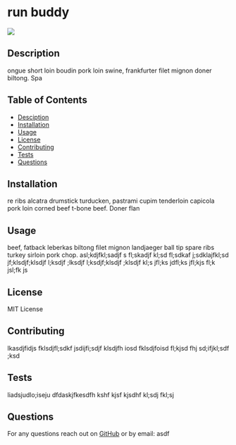 # run buddy
  <img src='https://img.shields.io/badge/LICENSE-MIT-blue'/> 

  ## Description
  ongue short loin boudin pork loin swine, frankfurter filet mignon doner biltong. Spa
  ## Table of Contents
  * [Desciption](#description)
  * [Installation](#installation)
  * [Usage](#usage)
  * [License](#license)
  * [Contributing](#contributing)
  * [Tests](#tests)
  * [Questions](#questions)
  ## Installation
  re ribs alcatra drumstick turducken, pastrami cupim tenderloin capicola pork loin corned beef t-bone beef. Doner flan
  ## Usage
  beef, fatback leberkas biltong filet mignon landjaeger ball tip spare ribs turkey sirloin pork chop. asl;kdjfkl;sadjf s fl;skadjf kl;sd fl;sdkaf j;sdklajfkl;sd jf;klsdjf;klsdjf l;ksdjf ;lksdjf l;ksdjf;klsdjf ;klsdjf kl;s jfl;ks jdfl;ks jfl;kjs fl;k jsl;fk js
  ## License
  MIT License
  ## Contributing
  lkasdjfidjs fklsdjfl;sdkf jsdijfi;sdjf klsdjfh iosd fklsdjfoisd fl;kjsd fhj sd;ifjkl;sdf ;ksd 
  ## Tests
  liadsjudlo;iseju dfdaskjfkesdfh kshf kjsf kjsdhf kl;sdj fkl;sj 
  ## Questions
  For any questions reach out on [GitHub](https://github.com/asdf) or by email: asdf

